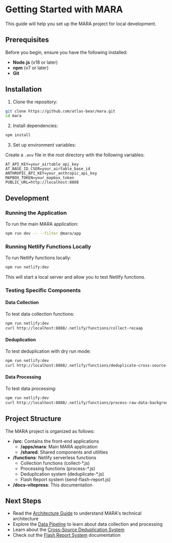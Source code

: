 # Getting Started with MARA

This guide will help you set up the MARA project for local development.

## Prerequisites

Before you begin, ensure you have the following installed:

- **Node.js** (v18 or later)
- **npm** (v7 or later)
- **Git**

## Installation

1. Clone the repository:

```bash
git clone https://github.com/atlas-bear/mara.git
cd mara
```

2. Install dependencies:

```bash
npm install
```

3. Set up environment variables:

Create a `.env` file in the root directory with the following variables:

```
AT_API_KEY=your_airtable_api_key
AT_BASE_ID_CSER=your_airtable_base_id
ANTHROPIC_API_KEY=your_anthropic_api_key
MAPBOX_TOKEN=your_mapbox_token
PUBLIC_URL=http://localhost:8888
```

## Development

### Running the Application

To run the main MARA application:

```bash
npm run dev -- --filter @mara/app
```

### Running Netlify Functions Locally

To run Netlify functions locally:

```bash
npm run netlify:dev
```

This will start a local server and allow you to test Netlify functions.

### Testing Specific Components

#### Data Collection

To test data collection functions:

```bash
npm run netlify:dev
curl http://localhost:8888/.netlify/functions/collect-recaap
```

#### Deduplication

To test deduplication with dry run mode:

```bash
npm run netlify:dev
curl http://localhost:8888/.netlify/functions/deduplicate-cross-source-background?dryRun=true
```

#### Data Processing

To test data processing:

```bash
npm run netlify:dev
curl http://localhost:8888/.netlify/functions/process-raw-data-background
```

## Project Structure

The MARA project is organized as follows:

- **/src**: Contains the front-end applications
  - **/apps/mara**: Main MARA application
  - **/shared**: Shared components and utilities
- **/functions**: Netlify serverless functions
  - Collection functions (collect-*.js)
  - Processing functions (process-*.js)
  - Deduplication system (deduplicate-*.js)
  - Flash Report system (send-flash-report.js)
- **/docs-vitepress**: This documentation

## Next Steps

- Read the [Architecture Guide](/guide/architecture) to understand MARA's technical architecture
- Explore the [Data Pipeline](/data-pipeline/) to learn about data collection and processing
- Learn about the [Cross-Source Deduplication System](/deduplication/)
- Check out the [Flash Report System](/flash-report/) documentation